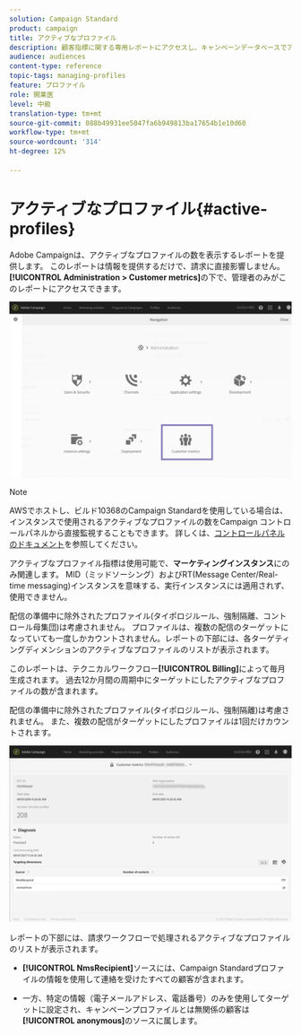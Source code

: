 ```yaml
---
solution: Campaign Standard
product: campaign
title: アクティブなプロファイル
description: 顧客指標に関する専用レポートにアクセスし、キャンペーンデータベースでアクティブなプロファイルを視覚化できます。
audience: audiences
content-type: reference
topic-tags: managing-profiles
feature: プロファイル
role: 開業医
level: 中級
translation-type: tm+mt
source-git-commit: 088b49931ee5047fa6b949813ba17654b1e10d60
workflow-type: tm+mt
source-wordcount: '314'
ht-degree: 12%

---
```



# アクティブなプロファイル{#active-profiles}

Adobe Campaignは、アクティブなプロファイルの数を表示するレポートを提供します。 このレポートは情報を提供するだけで、請求に直接影響しません。 **[!UICONTROL Administration > Customer metrics]**&#x200B;の下で、管理者のみがこのレポートにアクセスできます。

![](assets/audience_active_profiles1.png)

>[!NOTE]
>
>AWSでホストし、ビルド10368のCampaign Standardを使用している場合は、インスタンスで使用されるアクティブなプロファイルの数をCampaign コントロールパネルから直接監視することもできます。 詳しくは、[コントロールパネルのドキュメント](https://docs.adobe.com/content/help/ja-JP/control-panel/using/performance-monitoring/active-profiles-monitoring.html)を参照してください。
>
>アクティブなプロファイル指標は使用可能で、**マーケティングインスタンス**&#x200B;にのみ関連します。 MID（ミッドソーシング）およびRT(Message Center/Real-time messaging)インスタンスを意味する、実行インスタンスには適用されず、使用できません。


配信の準備中に除外されたプロファイル(タイポロジルール、強制隔離、コントロール母集団)は考慮されません。 プロファイルは、複数の配信のターゲットになっていても一度しかカウントされません。レポートの下部には、各ターゲティングディメンションのアクティブなプロファイルのリストが表示されます。

このレポートは、テクニカルワークフロー&#x200B;**[!UICONTROL Billing]**&#x200B;によって毎月生成されます。 過去12か月間の周期中にターゲットにしたアクティブなプロファイルの数が含まれます。

配信の準備中に除外されたプロファイル(タイポロジルール、強制隔離)は考慮されません。 また、複数の配信がターゲットにしたプロファイルは1回だけカウントされます。

![](assets/audience_active_profiles2.png)

レポートの下部には、請求ワークフローで処理されるアクティブなプロファイルのリストが表示されます。

* **[!UICONTROL NmsRecipient]**&#x200B;ソースには、Campaign Standardプロファイルの情報を使用して連絡を受けたすべての顧客が含まれます。

* 一方、特定の情報（電子メールアドレス、電話番号）のみを使用してターゲットに設定され、キャンペーンプロファイルとは無関係の顧客は&#x200B;**[!UICONTROL anonymous]**&#x200B;のソースに属します。
